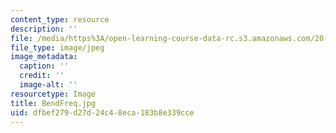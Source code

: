 ```yaml
---
content_type: resource
description: ''
file: /media/https%3A/open-learning-course-data-rc.s3.amazonaws.com/20-020-introduction-to-biological-engineering-design-spring-2009/dfbef279d27d24c48eca183b8e339cce_BendFreq.jpg
file_type: image/jpeg
image_metadata:
  caption: ''
  credit: ''
  image-alt: ''
resourcetype: Image
title: BendFreq.jpg
uid: dfbef279-d27d-24c4-8eca-183b8e339cce
---
```

